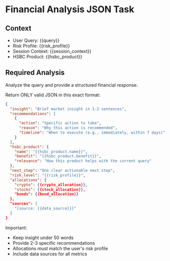 # Financial Analysis JSON Task

## Context
- User Query: {{query}}
- Risk Profile: {{risk_profile}}
- Session Context: {{session_context}}
- HSBC Product: {{hsbc_product}}

## Required Analysis

Analyze the query and provide a structured financial response.

Return ONLY valid JSON in this exact format:
```json
{
  "insight": "Brief market insight in 1-2 sentences",
  "recommendations": [
    {
      "action": "Specific action to take",
      "reason": "Why this action is recommended",
      "timeline": "When to execute (e.g., immediately, within 7 days)"
    }
  ],
  "hsbc_product": {
    "name": "{{hsbc_product.name}}",
    "benefit": "{{hsbc_product.benefit}}",
    "relevance": "How this product helps with the current query"
  },
  "next_step": "One clear actionable next step",
  "risk_level": "{{risk_profile}}",
  "allocations": {
    "crypto": {{crypto_allocation}},
    "stocks": {{stock_allocation}},
    "bonds": {{bond_allocation}}
  },
  "sources": [
    "[source: {{data_source}}]"
  ]
}
```

Important:
- Keep insight under 50 words
- Provide 2-3 specific recommendations
- Allocations must match the user's risk profile
- Include data sources for all metrics 